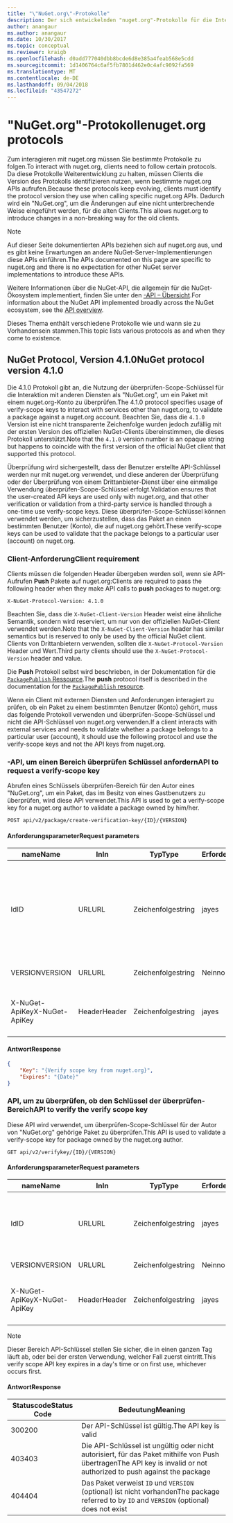 ```yaml
---
title: "\"NuGet.org\"-Protokolle"
description: Der sich entwickelnden "nuget.org"-Protokolle für die Interaktion mit NuGet-Clients.
author: anangaur
ms.author: anangaur
ms.date: 10/30/2017
ms.topic: conceptual
ms.reviewer: kraigb
ms.openlocfilehash: d0add777040dbb8bcde6d8e385a4feab568e5cdd
ms.sourcegitcommit: 1d1406764c6af5fb7801d462e0c4afc9092fa569
ms.translationtype: MT
ms.contentlocale: de-DE
ms.lasthandoff: 09/04/2018
ms.locfileid: "43547272"
---
```

# <a name="nugetorg-protocols"></a><span data-ttu-id="da848-103">"NuGet.org"-Protokolle</span><span class="sxs-lookup"><span data-stu-id="da848-103">nuget.org protocols</span></span>

<span data-ttu-id="da848-104">Zum interagieren mit nuget.org müssen Sie bestimmte Protokolle zu folgen.</span><span class="sxs-lookup"><span data-stu-id="da848-104">To interact with nuget.org, clients need to follow certain protocols.</span></span> <span data-ttu-id="da848-105">Da diese Protokolle Weiterentwicklung zu halten, müssen Clients die Version des Protokolls identifizieren nutzen, wenn bestimmte nuget.org APIs aufrufen.</span><span class="sxs-lookup"><span data-stu-id="da848-105">Because these protocols keep evolving, clients must identify the protocol version they use when calling specific nuget.org APIs.</span></span> <span data-ttu-id="da848-106">Dadurch wird ein "NuGet.org", um die Änderungen auf eine nicht unterbrechende Weise eingeführt werden, für die alten Clients.</span><span class="sxs-lookup"><span data-stu-id="da848-106">This allows nuget.org to introduce changes in a non-breaking way for the old clients.</span></span>

> [!Note]
> <span data-ttu-id="da848-107">Auf dieser Seite dokumentierten APIs beziehen sich auf nuget.org aus, und es gibt keine Erwartungen an andere NuGet-Server-Implementierungen diese APIs einführen.</span><span class="sxs-lookup"><span data-stu-id="da848-107">The APIs documented on this page are specific to nuget.org and there is no expectation for other NuGet server implementations to introduce these APIs.</span></span> 

<span data-ttu-id="da848-108">Weitere Informationen über die NuGet-API, die allgemein für die NuGet-Ökosystem implementiert, finden Sie unter den [-API – Übersicht](overview.md).</span><span class="sxs-lookup"><span data-stu-id="da848-108">For information about the NuGet API implemented broadly across the NuGet ecosystem, see the [API overview](overview.md).</span></span>

<span data-ttu-id="da848-109">Dieses Thema enthält verschiedene Protokolle wie und wann sie zu Vorhandensein stammen.</span><span class="sxs-lookup"><span data-stu-id="da848-109">This topic lists various protocols as and when they come to existence.</span></span>

## <a name="nuget-protocol-version-410"></a><span data-ttu-id="da848-110">NuGet Protocol, Version 4.1.0</span><span class="sxs-lookup"><span data-stu-id="da848-110">NuGet protocol version 4.1.0</span></span>

<span data-ttu-id="da848-111">Die 4.1.0 Protokoll gibt an, die Nutzung der überprüfen-Scope-Schlüssel für die Interaktion mit anderen Diensten als "NuGet.org", um ein Paket mit einem nuget.org-Konto zu überprüfen.</span><span class="sxs-lookup"><span data-stu-id="da848-111">The 4.1.0 protocol specifies usage of verify-scope keys to interact with services other than nuget.org, to validate a package against a nuget.org account.</span></span> <span data-ttu-id="da848-112">Beachten Sie, dass die `4.1.0` Version ist eine nicht transparente Zeichenfolge wurden jedoch zufällig mit der ersten Version des offiziellen NuGet-Clients übereinstimmen, die dieses Protokoll unterstützt.</span><span class="sxs-lookup"><span data-stu-id="da848-112">Note that the `4.1.0` version number is an opaque string but happens to coincide with the first version of the official NuGet client that supported this protocol.</span></span>

<span data-ttu-id="da848-113">Überprüfung wird sichergestellt, dass der Benutzer erstellte API-Schlüssel werden nur mit nuget.org verwendet, und diese anderen der Überprüfung oder der Überprüfung von einem Drittanbieter-Dienst über eine einmalige Verwendung überprüfen-Scope-Schlüssel erfolgt.</span><span class="sxs-lookup"><span data-stu-id="da848-113">Validation ensures that the user-created API keys are used only with nuget.org, and that other verification or validation from a third-party service is handled through a one-time use verify-scope keys.</span></span> <span data-ttu-id="da848-114">Diese überprüfen-Scope-Schlüssel können verwendet werden, um sicherzustellen, dass das Paket an einen bestimmten Benutzer (Konto), die auf nuget.org gehört.</span><span class="sxs-lookup"><span data-stu-id="da848-114">These verify-scope keys can be used to validate that the package belongs to a particular user (account) on nuget.org.</span></span>

### <a name="client-requirement"></a><span data-ttu-id="da848-115">Client-Anforderung</span><span class="sxs-lookup"><span data-stu-id="da848-115">Client requirement</span></span>

<span data-ttu-id="da848-116">Clients müssen die folgenden Header übergeben werden soll, wenn sie API-Aufrufen **Push** Pakete auf nuget.org:</span><span class="sxs-lookup"><span data-stu-id="da848-116">Clients are required to pass the following header when they make API calls to **push** packages to nuget.org:</span></span>

    X-NuGet-Protocol-Version: 4.1.0

<span data-ttu-id="da848-117">Beachten Sie, dass die `X-NuGet-Client-Version` Header weist eine ähnliche Semantik, sondern wird reserviert, um nur von der offiziellen NuGet-Client verwendet werden.</span><span class="sxs-lookup"><span data-stu-id="da848-117">Note that the `X-NuGet-Client-Version` header has similar semantics but is reserved to only be used by the official NuGet client.</span></span> <span data-ttu-id="da848-118">Clients von Drittanbietern verwenden, sollten die `X-NuGet-Protocol-Version` Header und Wert.</span><span class="sxs-lookup"><span data-stu-id="da848-118">Third party clients should use the `X-NuGet-Protocol-Version` header and value.</span></span>

<span data-ttu-id="da848-119">Die **Push** Protokoll selbst wird beschrieben, in der Dokumentation für die [ `PackagePublish` Ressource](package-publish-resource.md).</span><span class="sxs-lookup"><span data-stu-id="da848-119">The **push** protocol itself is described in the documentation for the [`PackagePublish` resource](package-publish-resource.md).</span></span>

<span data-ttu-id="da848-120">Wenn ein Client mit externen Diensten und Anforderungen interagiert zu prüfen, ob ein Paket zu einem bestimmten Benutzer (Konto) gehört, muss das folgende Protokoll verwenden und überprüfen-Scope-Schlüssel und nicht die API-Schlüssel von nuget.org verwenden.</span><span class="sxs-lookup"><span data-stu-id="da848-120">If a client interacts with external services and needs to validate whether a package belongs to a particular user (account), it should use the following protocol and use the verify-scope keys and not the API keys from nuget.org.</span></span>

### <a name="api-to-request-a-verify-scope-key"></a><span data-ttu-id="da848-121">-API, um einen Bereich überprüfen Schlüssel anfordern</span><span class="sxs-lookup"><span data-stu-id="da848-121">API to request a verify-scope key</span></span>

<span data-ttu-id="da848-122">Abrufen eines Schlüssels überprüfen-Bereich für den Autor eines "NuGet.org", um ein Paket, das im Besitz von eines Gastbenutzers zu überprüfen, wird diese API verwendet.</span><span class="sxs-lookup"><span data-stu-id="da848-122">This API is used to get a verify-scope key for a nuget.org author to validate a package owned by him/her.</span></span>

    POST api/v2/package/create-verification-key/{ID}/{VERSION}

#### <a name="request-parameters"></a><span data-ttu-id="da848-123">Anforderungsparameter</span><span class="sxs-lookup"><span data-stu-id="da848-123">Request parameters</span></span>

<span data-ttu-id="da848-124">name</span><span class="sxs-lookup"><span data-stu-id="da848-124">Name</span></span>           | <span data-ttu-id="da848-125">In</span><span class="sxs-lookup"><span data-stu-id="da848-125">In</span></span>     | <span data-ttu-id="da848-126">Typ</span><span class="sxs-lookup"><span data-stu-id="da848-126">Type</span></span>   | <span data-ttu-id="da848-127">Erforderlich</span><span class="sxs-lookup"><span data-stu-id="da848-127">Required</span></span> | <span data-ttu-id="da848-128">Hinweise</span><span class="sxs-lookup"><span data-stu-id="da848-128">Notes</span></span>
-------------- | ------ | ------ | -------- | -----
<span data-ttu-id="da848-129">Id</span><span class="sxs-lookup"><span data-stu-id="da848-129">ID</span></span>             | <span data-ttu-id="da848-130">URL</span><span class="sxs-lookup"><span data-stu-id="da848-130">URL</span></span>    | <span data-ttu-id="da848-131">Zeichenfolge</span><span class="sxs-lookup"><span data-stu-id="da848-131">string</span></span> | <span data-ttu-id="da848-132">ja</span><span class="sxs-lookup"><span data-stu-id="da848-132">yes</span></span>      | <span data-ttu-id="da848-133">Die Paket-Identidier für die der Schlüssel des überprüfen Bereich angefordert wird</span><span class="sxs-lookup"><span data-stu-id="da848-133">The package identidier for which the verify scope key is requested</span></span>
<span data-ttu-id="da848-134">VERSION</span><span class="sxs-lookup"><span data-stu-id="da848-134">VERSION</span></span>        | <span data-ttu-id="da848-135">URL</span><span class="sxs-lookup"><span data-stu-id="da848-135">URL</span></span>    | <span data-ttu-id="da848-136">Zeichenfolge</span><span class="sxs-lookup"><span data-stu-id="da848-136">string</span></span> | <span data-ttu-id="da848-137">Nein</span><span class="sxs-lookup"><span data-stu-id="da848-137">no</span></span>       | <span data-ttu-id="da848-138">Die Paketversion</span><span class="sxs-lookup"><span data-stu-id="da848-138">The package version</span></span>
<span data-ttu-id="da848-139">X-NuGet-ApiKey</span><span class="sxs-lookup"><span data-stu-id="da848-139">X-NuGet-ApiKey</span></span> | <span data-ttu-id="da848-140">Header</span><span class="sxs-lookup"><span data-stu-id="da848-140">Header</span></span> | <span data-ttu-id="da848-141">Zeichenfolge</span><span class="sxs-lookup"><span data-stu-id="da848-141">string</span></span> | <span data-ttu-id="da848-142">ja</span><span class="sxs-lookup"><span data-stu-id="da848-142">yes</span></span>      | <span data-ttu-id="da848-143">Beispiel: `X-NuGet-ApiKey: {USER_API_KEY}`</span><span class="sxs-lookup"><span data-stu-id="da848-143">For example, `X-NuGet-ApiKey: {USER_API_KEY}`</span></span>

#### <a name="response"></a><span data-ttu-id="da848-144">Antwort</span><span class="sxs-lookup"><span data-stu-id="da848-144">Response</span></span>

```json
{
    "Key": "{Verify scope key from nuget.org}",
    "Expires": "{Date}"
}
```

### <a name="api-to-verify-the-verify-scope-key"></a><span data-ttu-id="da848-145">API, um zu überprüfen, ob den Schlüssel der überprüfen-Bereich</span><span class="sxs-lookup"><span data-stu-id="da848-145">API to verify the verify scope key</span></span>

<span data-ttu-id="da848-146">Diese API wird verwendet, um überprüfen-Scope-Schlüssel für der Autor von "NuGet.org" gehörige Paket zu überprüfen.</span><span class="sxs-lookup"><span data-stu-id="da848-146">This API is used to validate a verify-scope key for package owned by the nuget.org author.</span></span>

    GET api/v2/verifykey/{ID}/{VERSION}

#### <a name="request-parameters"></a><span data-ttu-id="da848-147">Anforderungsparameter</span><span class="sxs-lookup"><span data-stu-id="da848-147">Request parameters</span></span>

<span data-ttu-id="da848-148">name</span><span class="sxs-lookup"><span data-stu-id="da848-148">Name</span></span>           | <span data-ttu-id="da848-149">In</span><span class="sxs-lookup"><span data-stu-id="da848-149">In</span></span>     | <span data-ttu-id="da848-150">Typ</span><span class="sxs-lookup"><span data-stu-id="da848-150">Type</span></span>   | <span data-ttu-id="da848-151">Erforderlich</span><span class="sxs-lookup"><span data-stu-id="da848-151">Required</span></span> | <span data-ttu-id="da848-152">Hinweise</span><span class="sxs-lookup"><span data-stu-id="da848-152">Notes</span></span>
-------------  | ------ | ------ | -------- | -----
<span data-ttu-id="da848-153">Id</span><span class="sxs-lookup"><span data-stu-id="da848-153">ID</span></span>             | <span data-ttu-id="da848-154">URL</span><span class="sxs-lookup"><span data-stu-id="da848-154">URL</span></span>    | <span data-ttu-id="da848-155">Zeichenfolge</span><span class="sxs-lookup"><span data-stu-id="da848-155">string</span></span> | <span data-ttu-id="da848-156">ja</span><span class="sxs-lookup"><span data-stu-id="da848-156">yes</span></span>      | <span data-ttu-id="da848-157">Die Paket-ID für die der Schlüssel des überprüfen Bereich angefordert wird</span><span class="sxs-lookup"><span data-stu-id="da848-157">The package identifier for which the verify scope key is requested</span></span>
<span data-ttu-id="da848-158">VERSION</span><span class="sxs-lookup"><span data-stu-id="da848-158">VERSION</span></span>        | <span data-ttu-id="da848-159">URL</span><span class="sxs-lookup"><span data-stu-id="da848-159">URL</span></span>    | <span data-ttu-id="da848-160">Zeichenfolge</span><span class="sxs-lookup"><span data-stu-id="da848-160">string</span></span> | <span data-ttu-id="da848-161">Nein</span><span class="sxs-lookup"><span data-stu-id="da848-161">no</span></span>       | <span data-ttu-id="da848-162">Die Paketversion</span><span class="sxs-lookup"><span data-stu-id="da848-162">The package version</span></span>
<span data-ttu-id="da848-163">X-NuGet-ApiKey</span><span class="sxs-lookup"><span data-stu-id="da848-163">X-NuGet-ApiKey</span></span> | <span data-ttu-id="da848-164">Header</span><span class="sxs-lookup"><span data-stu-id="da848-164">Header</span></span> | <span data-ttu-id="da848-165">Zeichenfolge</span><span class="sxs-lookup"><span data-stu-id="da848-165">string</span></span> | <span data-ttu-id="da848-166">ja</span><span class="sxs-lookup"><span data-stu-id="da848-166">yes</span></span>      | <span data-ttu-id="da848-167">Beispiel: `X-NuGet-ApiKey: {VERIFY_SCOPE_KEY}`</span><span class="sxs-lookup"><span data-stu-id="da848-167">For example, `X-NuGet-ApiKey: {VERIFY_SCOPE_KEY}`</span></span>

> [!Note]
> <span data-ttu-id="da848-168">Dieser Bereich API-Schlüssel stellen Sie sicher, die in einen ganzen Tag läuft ab, oder bei der ersten Verwendung, welcher Fall zuerst eintritt.</span><span class="sxs-lookup"><span data-stu-id="da848-168">This verify scope API key expires in a day's time or on first use, whichever occurs first.</span></span>

#### <a name="response"></a><span data-ttu-id="da848-169">Antwort</span><span class="sxs-lookup"><span data-stu-id="da848-169">Response</span></span>

<span data-ttu-id="da848-170">Statuscode</span><span class="sxs-lookup"><span data-stu-id="da848-170">Status Code</span></span> | <span data-ttu-id="da848-171">Bedeutung</span><span class="sxs-lookup"><span data-stu-id="da848-171">Meaning</span></span>
----------- | -------
<span data-ttu-id="da848-172">300</span><span class="sxs-lookup"><span data-stu-id="da848-172">200</span></span>         | <span data-ttu-id="da848-173">Der API-Schlüssel ist gültig.</span><span class="sxs-lookup"><span data-stu-id="da848-173">The API key is valid</span></span>
<span data-ttu-id="da848-174">403</span><span class="sxs-lookup"><span data-stu-id="da848-174">403</span></span>         | <span data-ttu-id="da848-175">Die API-Schlüssel ist ungültig oder nicht autorisiert, für das Paket mithilfe von Push übertragen</span><span class="sxs-lookup"><span data-stu-id="da848-175">The API key is invalid or not authorized to push against the package</span></span>
<span data-ttu-id="da848-176">404</span><span class="sxs-lookup"><span data-stu-id="da848-176">404</span></span>         | <span data-ttu-id="da848-177">Das Paket verweist `ID` und `VERSION` (optional) ist nicht vorhanden</span><span class="sxs-lookup"><span data-stu-id="da848-177">The package referred to by `ID` and `VERSION` (optional) does not exist</span></span>
